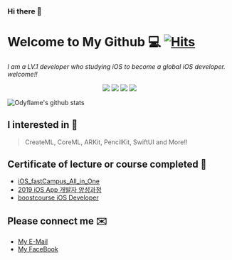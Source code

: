 ### Hi there 👋

# Welcome to My Github 💻 [![Hits](https://hits.seeyoufarm.com/api/count/incr/badge.svg?url=https%3A%2F%2Fgithub.com%2FOdyflame%2FOdyflame)](https://hits.seeyoufarm.com)

*I am a LV.1 developer who studying iOS to become a global iOS developer. welcome!!*

<div align="center">
    <img src="https://img.shields.io/badge/HP-100-red?style=plastic">
    <img src="https://img.shields.io/badge/Age-26-9cf?style=plastic">
    <img src="https://img.shields.io/badge/Develop-iOS-lightgray?style=plastic">
    <img src="https://img.shields.io/badge/Language-Swift-orange?style=plastic">
</div>

![Odyflame's github stats](https://github-readme-stats.vercel.app/api?username=Odyflame&show_icons=true&theme=radical)

## I interested in 📱
> CreateML, CoreML, ARKit, PencilKit, SwiftUI and More!!

## Certificate of lecture or course completed 🧾
 
 - [iOS_fastCampus_All_in_One](https://github.com/Odyflame/Odyflame/blob/master/fastcampus-수료증명서.pdf)
 - [2019 iOS App 개발자 양성과정](https://codershigh.github.io/StudentReports/data/dgu/20_01/17/index.html)
 - [boostcourse iOS Developer](https://www.edwith.org/certificate/A20200717-213360?langCode=ko)

## Please connect me ✉️
 - [My E-Mail](odyflame@icloud.com)
 - [My FaceBook](https://www.facebook.com/profile.php?id=100004453800775)

<!--
**Odyflame/Odyflame** is a ✨ _special_ ✨ repository because its `README.md` (this file) appears on your GitHub profile.

Here are some ideas to get you started:

- 🔭 I’m currently working on ...
- 🌱 I’m currently learning iOS, Swift and More..
- 👯 I’m looking to collaborate on ...
- 🤔 I’m looking for help with ...
- 💬 Ask me about ...
- 📫 How to reach me: ...
- 😄 Pronouns: ...
- ⚡ Fun fact: ...

-->
